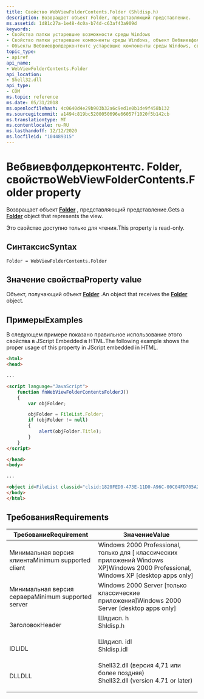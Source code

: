 ```yaml
---
title: Свойство WebViewFolderContents.Folder (Shldisp.h)
description: Возвращает объект Folder, представляющий представление.
ms.assetid: 1d81c27a-1e48-4c0a-b74d-c63af43a909d
keywords:
- Свойства папки устаревшие возможности среды Windows
- Свойство папки устаревшие компоненты среды Windows, объект Вебвиевфолдерконтентс
- Объекты Вебвиевфолдерконтентс устаревшие компоненты среды Windows, свойство Folder
topic_type:
- apiref
api_name:
- WebViewFolderContents.Folder
api_location:
- Shell32.dll
api_type:
- COM
ms.topic: reference
ms.date: 05/31/2018
ms.openlocfilehash: 4c0640d4e29b903b32a6c9ed1e0b1de9f458b132
ms.sourcegitcommit: a1494c819bc5200050696e66057f1020f5b142cb
ms.translationtype: MT
ms.contentlocale: ru-RU
ms.lasthandoff: 12/12/2020
ms.locfileid: "104489315"
---
```

# <a name="webviewfoldercontentsfolder-property"></a><span data-ttu-id="875a6-106">Вебвиевфолдерконтентс. Folder, свойство</span><span class="sxs-lookup"><span data-stu-id="875a6-106">WebViewFolderContents.Folder property</span></span>

<span data-ttu-id="875a6-107">Возвращает объект [**Folder**](../shell/folder.md) , представляющий представление.</span><span class="sxs-lookup"><span data-stu-id="875a6-107">Gets a [**Folder**](../shell/folder.md) object that represents the view.</span></span>

<span data-ttu-id="875a6-108">Это свойство доступно только для чтения.</span><span class="sxs-lookup"><span data-stu-id="875a6-108">This property is read-only.</span></span>

## <a name="syntax"></a><span data-ttu-id="875a6-109">Синтаксис</span><span class="sxs-lookup"><span data-stu-id="875a6-109">Syntax</span></span>


```JScript
Folder = WebViewFolderContents.Folder
```



## <a name="property-value"></a><span data-ttu-id="875a6-110">Значение свойства</span><span class="sxs-lookup"><span data-stu-id="875a6-110">Property value</span></span>

<span data-ttu-id="875a6-111">Объект, получающий объект [**Folder**](../shell/folder.md) .</span><span class="sxs-lookup"><span data-stu-id="875a6-111">An object that receives the [**Folder**](../shell/folder.md) object.</span></span>

## <a name="examples"></a><span data-ttu-id="875a6-112">Примеры</span><span class="sxs-lookup"><span data-stu-id="875a6-112">Examples</span></span>

<span data-ttu-id="875a6-113">В следующем примере показано правильное использование этого свойства в JScript Embedded в HTML.</span><span class="sxs-lookup"><span data-stu-id="875a6-113">The following example shows the proper usage of this property in JScript embedded in HTML.</span></span>


```HTML
<html>
<head>

...

<script language="JavaScript">
    function fnWebViewFolderContentsFolderJ()
    {
        var objFolder;

        objFolder = FileList.Folder;
        if (objFolder != null)
        {
            alert(objFolder.Title);
        }
    }
</script>

</head>
<body>

...

<object id=FileList classid="clsid:1820FED0-473E-11D0-A96C-00C04FD705A2" tabIndex=1>
</body>
</html>
```



## <a name="requirements"></a><span data-ttu-id="875a6-114">Требования</span><span class="sxs-lookup"><span data-stu-id="875a6-114">Requirements</span></span>



| <span data-ttu-id="875a6-115">Требование</span><span class="sxs-lookup"><span data-stu-id="875a6-115">Requirement</span></span> | <span data-ttu-id="875a6-116">Значение</span><span class="sxs-lookup"><span data-stu-id="875a6-116">Value</span></span> |
|-------------------------------------|----------------------------------------------------------------------------------------------------------------|
| <span data-ttu-id="875a6-117">Минимальная версия клиента</span><span class="sxs-lookup"><span data-stu-id="875a6-117">Minimum supported client</span></span><br/> | <span data-ttu-id="875a6-118">Windows 2000 Professional, только для \[ классических приложений Windows XP\]</span><span class="sxs-lookup"><span data-stu-id="875a6-118">Windows 2000 Professional, Windows XP \[desktop apps only\]</span></span><br/>                                         |
| <span data-ttu-id="875a6-119">Минимальная версия сервера</span><span class="sxs-lookup"><span data-stu-id="875a6-119">Minimum supported server</span></span><br/> | <span data-ttu-id="875a6-120">Windows 2000 Server \[только классические приложения\]</span><span class="sxs-lookup"><span data-stu-id="875a6-120">Windows 2000 Server \[desktop apps only\]</span></span><br/>                                                           |
| <span data-ttu-id="875a6-121">Заголовок</span><span class="sxs-lookup"><span data-stu-id="875a6-121">Header</span></span><br/>                   | <dl> <span data-ttu-id="875a6-122"><dt>Шлдисп. h</dt></span><span class="sxs-lookup"><span data-stu-id="875a6-122"><dt>Shldisp.h</dt></span></span> </dl>                           |
| <span data-ttu-id="875a6-123">IDL</span><span class="sxs-lookup"><span data-stu-id="875a6-123">IDL</span></span><br/>                      | <dl> <span data-ttu-id="875a6-124"><dt>Шлдисп. idl</dt></span><span class="sxs-lookup"><span data-stu-id="875a6-124"><dt>Shldisp.idl</dt></span></span> </dl>                         |
| <span data-ttu-id="875a6-125">DLL</span><span class="sxs-lookup"><span data-stu-id="875a6-125">DLL</span></span><br/>                      | <dl> <span data-ttu-id="875a6-126"><dt>Shell32.dll (версия 4,71 или более поздняя)</dt></span><span class="sxs-lookup"><span data-stu-id="875a6-126"><dt>Shell32.dll (version 4.71 or later)</dt></span></span> </dl> |



 

